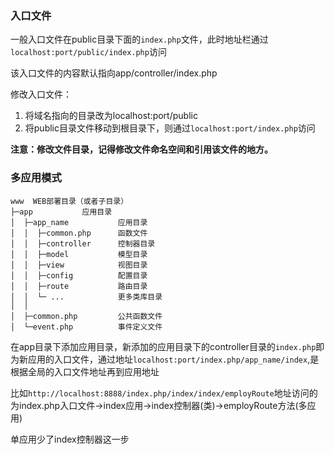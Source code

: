 

### 入口文件

一般入口文件在public目录下面的`index.php`文件，此时地址栏通过`localhost:port/public/index.php`访问

该入口文件的内容默认指向app/controller/index.php

修改入口文件：
1. 将域名指向的目录改为localhost:port/public
2. 将public目录文件移动到根目录下，则通过`localhost:port/index.php`访问

**注意：修改文件目录，记得修改文件命名空间和引用该文件的地方。**

### 多应用模式

```
www  WEB部署目录（或者子目录）
├─app           应用目录
│  ├─app_name           应用目录
│  │  ├─common.php      函数文件
│  │  ├─controller      控制器目录
│  │  ├─model           模型目录
│  │  ├─view            视图目录
│  │  ├─config          配置目录
│  │  ├─route           路由目录
│  │  └─ ...            更多类库目录
│  │
│  ├─common.php         公共函数文件
│  └─event.php          事件定义文件
```

在app目录下添加应用目录，新添加的应用目录下的controller目录的`index.php`即为新应用的入口文件，通过地址`localhost:port/index.php/app_name/index`,是根据全局的入口文件地址再到应用地址

比如`http://localhost:8888/index.php/index/index/employRoute`地址访问的为index.php入口文件->index应用->index控制器(类)->employRoute方法(多应用)

单应用少了index控制器这一步

